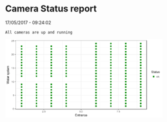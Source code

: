 Camera Status report
================
17/05/2017 - 09:24:02

    All cameras are up and running

![](camreport_files/figure-markdown_github/unnamed-chunk-2-1.png)

